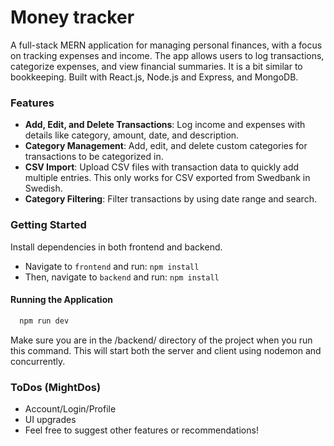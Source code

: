 # Money tracker
A full-stack MERN application for managing personal finances, with a focus on tracking expenses and income. The app allows users to log transactions, categorize expenses, and view financial summaries. It is a bit similar to bookkeeping. Built with React.js, Node.js and Express, and MongoDB.

### Features
- **Add, Edit, and Delete Transactions**: Log income and expenses with details like category, amount, date, and description.
- **Category Management**: Add, edit, and delete custom categories for transactions to be categorized in.
- **CSV Import**: Upload CSV files with transaction data to quickly add multiple entries. This only works for CSV exported from Swedbank in Swedish.
- **Category Filtering**: Filter transactions by using date range and search.

### Getting Started

Install dependencies in both frontend and backend.
- Navigate to `frontend` and run: `npm install`
- Then, navigate to `backend` and run: `npm install`

#### Running the Application

```bash
  npm run dev
```
Make sure you are in the /backend/ directory of the project when you run this command. This will start both the server and client using nodemon and concurrently.


### ToDos (MightDos)
- Account/Login/Profile
- UI upgrades
- Feel free to suggest other features or recommendations!